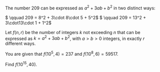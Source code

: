 The number $209$ can be expressed as $a^2 + 3ab + b^2$ in two distinct ways:


$ \qquad 209 = 8^2 + 3\cdot 8\cdot 5 + 5^2$ 
$ \qquad 209 = 13^2 + 3\cdot13\cdot 1 + 1^2$


Let $f(n,r)$ be the number of integers $k$ not exceeding $n$ that can be expressed as $k=a^2 + 3ab + b^2$, with $a \gt b \gt 0$ integers, in exactly $r$ different ways.


You are given that $f(10^5, 4) = 237$ and $f(10^8, 6) = 59517$.


Find $f(10^{15}, 40)$.